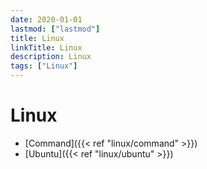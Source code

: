 ```yaml
---
date: 2020-01-01
lastmod: ["lastmod"]
title: Linux
linkTitle: Linux
description: Linux
tags: ["Linux"]
---
```



# Linux

- [Command]({{< ref "linux/command" >}})
- [Ubuntu]({{< ref "linux/ubuntu" >}})